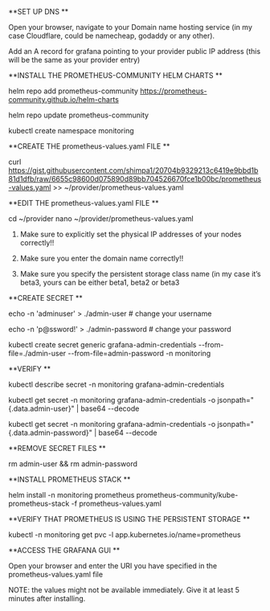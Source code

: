 **SET UP DNS
**

Open your browser, navigate to your Domain name hosting service (in my case Cloudflare, could be namecheap, godaddy or any other).

Add an A record for grafana pointing to your provider public IP address (this will be the same as your provider entry)

**INSTALL THE PROMETHEUS-COMMUNITY HELM CHARTS
**

helm repo add prometheus-community https://prometheus-community.github.io/helm-charts

helm repo update prometheus-community

kubectl create namespace monitoring

**CREATE THE prometheus-values.yaml FILE
**

curl https://gist.githubusercontent.com/shimpa1/20704b9329213c6419e9bbd1b81d1dfb/raw/6655c98600d075890d89bb704526670fce1b00bc/prometheus-values.yaml >> ~/provider/prometheus-values.yaml


**EDIT THE prometheus-values.yaml FILE
**

cd ~/provider
nano ~/provider/prometheus-values.yaml

1.	Make sure to explicitly set the physical IP addresses of your nodes correctly!!

2.	Make sure you enter the domain name correctly!!

3.	Make sure you specify the persistent storage class name (in my case it’s beta3, yours can be either beta1, beta2 or beta3

**CREATE SECRET
**

echo -n 'adminuser' > ./admin-user # change your username

echo -n 'p@ssword!' > ./admin-password # change your password

kubectl create secret generic grafana-admin-credentials --from-file=./admin-user --from-file=admin-password -n monitoring

**VERIFY
**

kubectl describe secret -n monitoring grafana-admin-credentials

kubectl get secret -n monitoring grafana-admin-credentials -o jsonpath="{.data.admin-user}" | base64 --decode

kubectl get secret -n monitoring grafana-admin-credentials -o jsonpath="{.data.admin-password}" | base64 --decode

**REMOVE SECRET FILES
**

rm admin-user && rm admin-password

**INSTALL PROMETHEUS STACK
**

helm install -n monitoring prometheus prometheus-community/kube-prometheus-stack -f prometheus-values.yaml

**VERIFY THAT PROMETHEUS IS USING THE PERSISTENT STORAGE
**

kubectl -n monitoring get pvc -l app.kubernetes.io/name=prometheus

**ACCESS THE GRAFANA GUI
**

Open your browser and enter the URI you have specified in the prometheus-values.yaml file

NOTE: the values might not be available immediately. Give it at least 5 minutes after installing.


